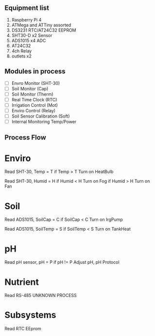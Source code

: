 ## Equipment list

1. Raspberry Pi 4
2. ATMega and ATTiny assorted
3. DS3231 RTC/AT24C32 EEPROM
4. SHT30-D x2 Sensor
5. ADS1015 x4 ADC
6. AT24C32
7. 4ch Relay
8. outlets x2

## Modules in process

- [ ] Envro Monitor (SHT-30)
- [ ] Soil Monitor (Cap)
- [ ] Soil Monitor (Therm)
- [ ] Real Time Clock (RTC)
- [ ] Irrigation Control (Mot)
- [ ] Enviro Control (Relay)
- [ ] Soil Sensor Calibration (Soft)
- [ ] Internal Monitoring Temp/Power

## Process Flow

# Enviro
Read SHT-30, Temp = T
if Temp > T
Turn on HeatBulb

Read SHT-30, Humid = H
if Humid < H
Turn on Fog
if Humid > H
Turn on Fan

# Soil
Read ADS1015, SoilCap = C
if SoilCap < C
Turn on IrgPump

Read ADS1015, SoilTemp = S
if SoilTemp < S
Turn on TankHeat

# pH
Read pH sensor, pH = P
if pH != P
Adjust pH, pH Protocol

# Nutrient
Read RS-485
UNKNOWN PROCESS

# Subsystems

Read RTC
EEprom

